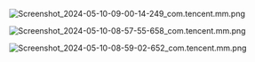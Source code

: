 ![Screenshot_2024-05-10-09-00-14-249_com.tencent.mm.png](https://github.com/szwnba/affweb/assets/7855369/c71a826f-8126-4733-a876-4daea21ab420)

![Screenshot_2024-05-10-08-57-55-658_com.tencent.mm.png](https://github.com/szwnba/affweb/assets/7855369/d27b7d5a-bbab-44de-91df-abee5dddd8c6)

![Screenshot_2024-05-10-08-59-02-652_com.tencent.mm.png](https://github.com/szwnba/affweb/assets/7855369/af0a1109-98fb-43cb-b2e8-f99196794bfd)

